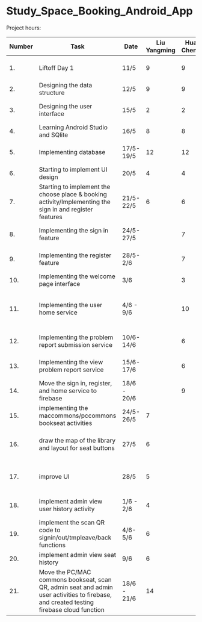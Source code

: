 # Study_Space_Booking_Android_App
Project hours:

| Number | Task | Date |Liu Yangming | Huang Chengyu | Remarks |
| ------ | -------------------- | -------- | ------------- | -------------- | ------------------------------------- |
| 1. | Liftoff Day 1 | 11/5 | 9 | 9 | Meeting the mentor and discussing on some tools to use |
| 2. | Designing the data structure | 12/5 | 9 | 9 | Drawing the entity relationship diagram |
| 3. | Designing the user interface | 15/5 | 2 | 2 | Designing the user interface using the figma platform |
| 4. | Learning Android Studio and SQlite | 16/5 | 8 | 8 | Geting familiar of the documentations |
| 5. | Implementing database | 17/5-19/5 | 12 | 12 | Implementing database helper and database manager |
| 6. | Starting to implement UI design | 20/5 | 4 | 4 | Using Material Design open-source package |
| 7. |  Starting to implement the choose place & booking activity/Implementing the sign in and register features | 21/5- 22/5 | 6 | 6 | Implementing the interfaces |
| 8. | Implementing the sign in feature | 24/5-27/5 |  | 7 | Implementing the sign in feature with the local database |
| 9. | Implementing the register feature | 28/5-2/6 |  | 7 | Implementing the register feature with the local database |
| 10. | Implementing the welcome page interface | 3/6 | | 3 | Implementing the bottom navigation bar
| 11. | Implementing the user home service | 4/6 - 9/6 | | 10 | Implementing the home service where the user can view the future bookings and booking history |
| 12. | Implementing the problem report submission service | 10/6-14/6 | | 6 | Implementing the problem report submission with firebase |
| 13. | Implementing the view problem report service | 15/6-17/6 | | 6 | Implementing the view problem report with firebase |
| 14. | Move the sign in, register, and home service to firebase | 18/6 - 20/6 | | 9 | Changing the source used by the repository of the service |
| 15. | implementing the maccommons/pccommons bookseat activities | 24/5-26/5 |  7 | | implement the logic for booking seats activities on local SQLite database |
| 16. | draw the map of the library and layout for seat buttons | 27/5 | 6 | | used grid layout and constraint layout to implement map of the two libraries |
| 17. | improve UI | 28/5 | 5 | | add corresponding library pictures to bookings, change layouts and color themes to improve UI
| 18. | implement admin view user history activity| 1/6 - 2/6 | 4 | | Implementing admin view user and seat history on local SQlite database |
| 19. | implement the scan QR code to signin/out/tmpleave/back functions | 4/6-5/6 | 6 | | implement the logic to signin/out/templeave/back using QR code on Local Sqlite database |
| 20. | implement admin view seat history | 9/6 | 6 | | Implementing the admin view seat history activities |
| 21. | Move the PC/MAC commons bookseat, scan QR, admin seat and admin user activities to firebase, and created testing firebase cloud function | 18/6 - 21/6 | 14 |  | Changing the source used by the repository of the service |
